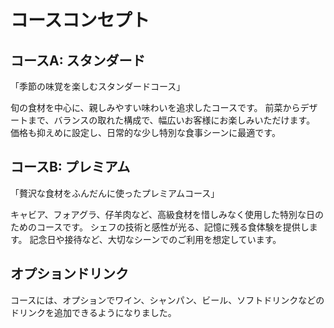 # コースコンセプト

## コースA: スタンダード
「季節の味覚を楽しむスタンダードコース」

旬の食材を中心に、親しみやすい味わいを追求したコースです。
前菜からデザートまで、バランスの取れた構成で、幅広いお客様にお楽しみいただけます。
価格も抑えめに設定し、日常的な少し特別な食事シーンに最適です。

## コースB: プレミアム
「贅沢な食材をふんだんに使ったプレミアムコース」

キャビア、フォアグラ、仔羊肉など、高級食材を惜しみなく使用した特別な日のためのコースです。
シェフの技術と感性が光る、記憶に残る食体験を提供します。
記念日や接待など、大切なシーンでのご利用を想定しています。

## オプションドリンク
コースには、オプションでワイン、シャンパン、ビール、ソフトドリンクなどのドリンクを追加できるようになりました。

